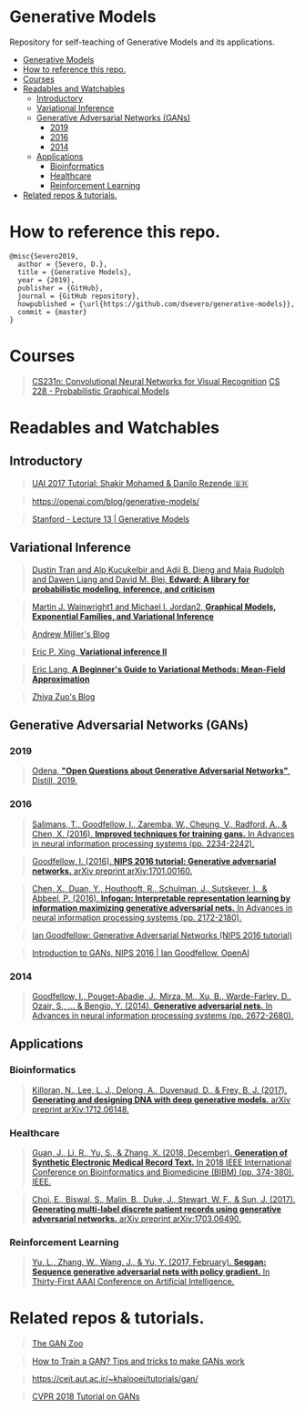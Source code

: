 Generative Models
===================
Repository for self-teaching of Generative Models and its applications.
<!--ts-->
   * [Generative Models](#generative-models)
   * [How to reference this repo.](#how-to-reference-this-repo)
   * [Courses](#courses)
   * [Readables and Watchables](#readables-and-watchables)
      * [Introductory](#introductory)
      * [Variational Inference](#variational-inference)
      * [Generative Adversarial Networks (GANs)](#generative-adversarial-networks-gans)
         * [2019](#2019)
         * [2016](#2016)
         * [2014](#2014)
      * [Applications](#applications)
         * [Bioinformatics](#bioinformatics)
         * [Healthcare](#healthcare)
         * [Reinforcement Learning](#reinforcement-learning)
   * [Related repos &amp; tutorials.](#related-repos--tutorials)

<!-- Added by: severo, at: Wed Jul 24 14:01:25 -03 2019 -->

<!--te-->

# How to reference this repo.
```
@misc{Severo2019,
  author = {Severo, D.},
  title = {Generative Models},
  year = {2019},
  publisher = {GitHub},
  journal = {GitHub repository},
  howpublished = {\url{https://github.com/dsevero/generative-models}},
  commit = {master}
}
```
# Courses
> [CS231n: Convolutional Neural Networks for Visual Recognition](http://cs231n.stanford.edu/)
> [CS 228 - Probabilistic Graphical Models](https://cs228.stanford.edu/)

# Readables and Watchables

## Introductory
> [UAI 2017 Tutorial: Shakir Mohamed & Danilo Rezende :brazil:](https://www.youtube.com/watch?v=JrO5fSskISY)

> https://openai.com/blog/generative-models/

> [Stanford - Lecture 13 | Generative Models](https://www.youtube.com/watch?v=5WoItGTWV54)

## Variational Inference
> [Dustin Tran and Alp Kucukelbir and Adji B. Dieng and Maja Rudolph and Dawen Liang and David M. Blei, **Edward: A library for probabilistic modeling, inference, and criticism**](http://edwardlib.org/tutorials/)

> [Martin J. Wainwright1 and Michael I. Jordan2, **Graphical Models, Exponential Families, and Variational Inference**](https://people.eecs.berkeley.edu/~wainwrig/Papers/WaiJor08_FTML.pdf)

> [Andrew Miller's Blog](http://andymiller.github.io/blog/)

> [ Eric P. Xing, **Variational inference II**](https://www.cs.cmu.edu/~epxing/Class/10708-15/notes/10708_scribe_lecture13.pdf)

> [Eric Lang, **A Beginner's Guide to Variational Methods: Mean-Field Approximation**](https://blog.evjang.com/2016/08/variational-bayes.html)

> [Zhiya Zuo's Blog](https://zhiyzuo.github.io/blog/)

## Generative Adversarial Networks (GANs)
### 2019
> [Odena, **"Open Questions about Generative Adversarial Networks"**, Distill, 2019.](https://distill.pub/2019/gan-open-problems/)

### 2016
> [Salimans, T., Goodfellow, I., Zaremba, W., Cheung, V., Radford, A., & Chen, X. (2016). **Improved techniques for training gans.** In Advances in neural information processing systems (pp. 2234-2242).](https://arxiv.org/abs/1606.03498)

> [Goodfellow, I. (2016). **NIPS 2016 tutorial: Generative adversarial networks.** arXiv preprint arXiv:1701.00160.](https://arxiv.org/abs/1701.00160)

> [Chen, X., Duan, Y., Houthooft, R., Schulman, J., Sutskever, I., & Abbeel, P. (2016). **Infogan: Interpretable representation learning by information maximizing generative adversarial nets.** In Advances in neural information processing systems (pp. 2172-2180).](https://arxiv.org/abs/1606.03657)

> [Ian Goodfellow: Generative Adversarial Networks (NIPS 2016 tutorial)](https://www.youtube.com/watch?v=HGYYEUSm-0Q)

> [Introduction to GANs, NIPS 2016 | Ian Goodfellow, OpenAI](https://www.youtube.com/watch?v=9JpdAg6uMXs)

### 2014
> [Goodfellow, I., Pouget-Abadie, J., Mirza, M., Xu, B., Warde-Farley, D., Ozair, S., ... & Bengio, Y. (2014). **Generative adversarial nets.** In Advances in neural information processing systems (pp. 2672-2680).](https://arxiv.org/abs/1406.2661)

## Applications
### Bioinformatics
> [Killoran, N., Lee, L. J., Delong, A., Duvenaud, D., & Frey, B. J. (2017). **Generating and designing DNA with deep generative models.** arXiv preprint arXiv:1712.06148.](https://arxiv.org/abs/1712.06148)

### Healthcare
> [Guan, J., Li, R., Yu, S., & Zhang, X. (2018, December). **Generation of Synthetic Electronic Medical Record Text.** In 2018 IEEE International Conference on Bioinformatics and Biomedicine (BIBM) (pp. 374-380). IEEE.](https://arxiv.org/abs/1812.02793)

> [Choi, E., Biswal, S., Malin, B., Duke, J., Stewart, W. F., & Sun, J. (2017). **Generating multi-label discrete patient records using generative adversarial networks.** arXiv preprint arXiv:1703.06490.](https://arxiv.org/pdf/1703.06490v3.pdf)


### Reinforcement Learning
> [Yu, L., Zhang, W., Wang, J., & Yu, Y. (2017, February). **Seqgan: Sequence generative adversarial nets with policy gradient.** In Thirty-First AAAI Conference on Artificial Intelligence.](https://arxiv.org/abs/1609.05473)

# Related repos & tutorials.
> [The GAN Zoo](https://github.com/hindupuravinash/the-gan-zoo)

> [How to Train a GAN? Tips and tricks to make GANs work](https://github.com/soumith/ganhacks)

> https://ceit.aut.ac.ir/~khalooei/tutorials/gan/

> [CVPR 2018 Tutorial on GANs](https://sites.google.com/view/cvpr2018tutorialongans/)
